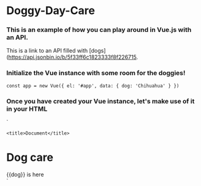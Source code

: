 # Doggy-Day-Care

### This is an example of how you can play around in Vue.js with an API.

This is a link to an API filled with [dogs](https://api.jsonbin.io/b/5f33ff6c1823333f8f226715.

### Initialize the Vue instance with some room for the doggies!

`
const app = new Vue({
        el: '#app',
        data: {
            dog: 'Chihuahua'
        }
    })
`

### Once you have created your Vue instance, let's make use of it in your HTML


`
<html lang="en">
<head>
    <meta charset="UTF-8">
    
    <title>Document</title>
</head>
<body>
    <div id="app">
        <h1>Dog care</h1>
        {{dog}} is here
    </div>
</body>
</html>
`


